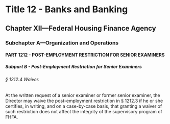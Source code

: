 
# Title 12 - Banks and Banking
## Chapter XII—Federal Housing Finance Agency
### Subchapter A—Organization and Operations
#### PART 1212 - POST-EMPLOYMENT RESTRICTION FOR SENIOR EXAMINERS
##### Subpart B - Post-Employment Restriction for Senior Examiners
###### § 1212.4 Waiver.

At the written request of a senior examiner or former senior examiner, the Director may waive the post-employment restriction in § 1212.3 if he or she certifies, in writing, and on a case-by-case basis, that granting a waiver of such restriction does not affect the integrity of the supervisory program of FHFA.
